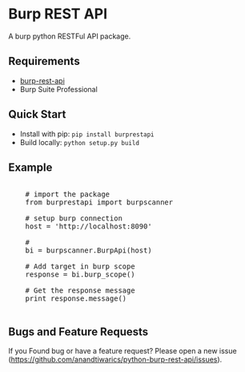 
# Burp REST API

A burp python RESTFul API package.

## Requirements

* [burp-rest-api](https://github.com/vmware/burp-rest-api)
* Burp Suite Professional

## Quick Start

- Install with pip: ``pip install burprestapi``
- Build locally: ``python setup.py build``


## Example

<pre>

    # import the package
    from burprestapi import burpscanner

    # setup burp connection
    host = 'http://localhost:8090'

    #
    bi = burpscanner.BurpApi(host)

    # Add target in burp scope
    response = bi.burp_scope()

    # Get the response message
    print response.message()

</pre>


## Bugs and Feature Requests

If you Found bug or have a feature request? Please open a new issue (https://github.com/anandtiwarics/python-burp-rest-api/issues).

